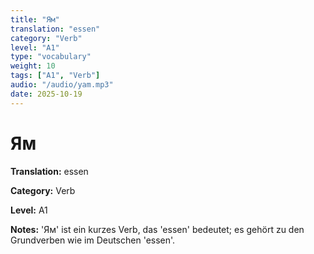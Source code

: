 ```yaml
---
title: "Ям"
translation: "essen"
category: "Verb"
level: "A1"
type: "vocabulary"
weight: 10
tags: ["A1", "Verb"]
audio: "/audio/yam.mp3"
date: 2025-10-19
---
```


# Ям

**Translation:** essen

**Category:** Verb

**Level:** A1

**Notes:** 'Ям' ist ein kurzes Verb, das 'essen' bedeutet; es gehört zu den Grundverben wie im Deutschen 'essen'.

